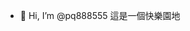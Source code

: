 - 👋 Hi, I’m @pq888555
這是一個快樂園地

<!---
pq888555/pq888555 is a ✨ special ✨ repository because its `README.md` (this file) appears on your GitHub profile.
You can click the Preview link to take a look at your changes.
--->
